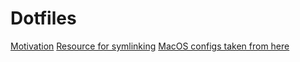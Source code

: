 # Dotfiles
[Motivation](https://missing.csail.mit.edu/2020/command-line/)
[Resource for symlinking](https://www.freecodecamp.org/news/dotfiles-what-is-a-dot-file-and-how-to-create-it-in-mac-and-linux/)
[MacOS configs taken from here](https://github.com/mathiasbynens/dotfiles)
